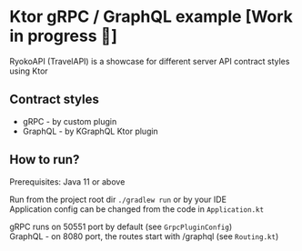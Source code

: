 # Ktor gRPC / GraphQL example [Work in progress  🔨]
RyokoAPI (TravelAPI) is a showcase for different server API contract styles using Ktor

Contract styles
---
- gRPC - by custom plugin
- GraphQL - by KGraphQL Ktor plugin

How to run?
---
Prerequisites: Java 11 or above

Run from the project root dir `./gradlew run` or by your IDE
<br/>
Application config can be changed from the code in `Application.kt`


gRPC runs on 50551 port by default (see `GrpcPluginConfig`)
<br/>
GraphQL - on 8080 port, the routes start with /graphql (see `Routing.kt`)
